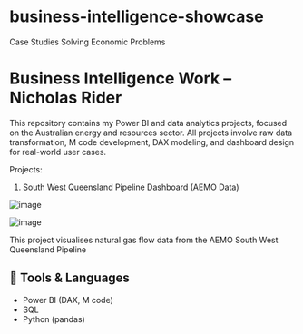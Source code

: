 # business-intelligence-showcase
Case Studies Solving Economic Problems
# Business Intelligence Work – Nicholas Rider

This repository contains my Power BI and data analytics projects, focused on the Australian energy and resources sector. All projects involve raw data transformation, M code development, DAX modeling, and dashboard design for real-world user cases.

Projects:

1. South West Queensland Pipeline Dashboard (AEMO Data)

![image](https://github.com/user-attachments/assets/d7402f80-5911-4674-9450-762e7b7d1f62)

![image](https://github.com/user-attachments/assets/cda87587-4621-4e99-bcf6-019953394500)

This project visualises natural gas flow data from the AEMO South West Queensland Pipeline


## 🔧 Tools & Languages
- Power BI (DAX, M code)
- SQL
- Python (pandas)








